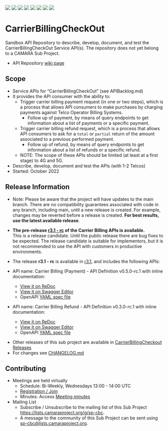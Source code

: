 <a href="https://github.com/camaraproject/CarrierBillingCheckOut/commits/" title="Last Commit"><img src="https://img.shields.io/github/last-commit/camaraproject/CarrierBillingCheckOut?style=plastic"></a>
<a href="https://github.com/camaraproject/CarrierBillingCheckOut/issues" title="Open Issues"><img src="https://img.shields.io/github/issues/camaraproject/CarrierBillingCheckOut?style=plastic"></a>
<a href="https://github.com/camaraproject/CarrierBillingCheckOut/pulls" title="Open Pull Requests"><img src="https://img.shields.io/github/issues-pr/camaraproject/CarrierBillingCheckOut?style=plastic"></a>
<a href="https://github.com/camaraproject/CarrierBillingCheckOut/graphs/contributors" title="Contributors"><img src="https://img.shields.io/github/contributors/camaraproject/CarrierBillingCheckOut?style=plastic"></a>
<a href="https://github.com/camaraproject/CarrierBillingCheckOut" title="Repo Size"><img src="https://img.shields.io/github/repo-size/camaraproject/CarrierBillingCheckOut?style=plastic"></a>
<a href="https://github.com/camaraproject/CarrierBillingCheckOut/blob/main/LICENSE" title="License"><img src="https://img.shields.io/badge/License-Apache%202.0-green.svg?style=plastic"></a>
<a href="https://github.com/camaraproject/CarrierBillingCheckOut/releases/latest" title="Latest Release"><img src="https://img.shields.io/github/release/camaraproject/CarrierBillingCheckOut?style=plastic"></a>
<a href="https://github.com/camaraproject/Governance/blob/main/ProjectStructureAndRoles.md" title="Sandbox API Repository"><img src="https://img.shields.io/badge/Sandbox%20API%20Repository-yellow?style=plastic"></a>

# CarrierBillingCheckOut

Sandbox API Repository to describe, develop, document, and test the CarrierBillingCheckOut Service API(s). The repository does not yet belong to a CAMARA Sub Project.

* API Repository [wiki page](https://lf-camaraproject.atlassian.net/wiki/x/CDDe)

## Scope
* Service APIs for “CarrierBillingCheckOut” (see APIBacklog.md)  
* It provides the API consumer with the ability to: 
  * Trigger carrier billing payment request (in one or two steps), which is a process that allows API consumers to make purchases by charging payments against Telco Operator Billing Systems.
    * Follow up of payment, by means of query endpoints to get information about a list of payments or a specific payment.
  * Trigger carrier billing refund request, which is a process that allows API consumers to ask for a `total` or `partial` return of the amount associated to a previous performed payment.
    * Follow up of refund, by means of query endpoints to get information about a list of refunds or a specific refund.
  * NOTE: The scope of these APIs should be limited (at least at a first stage) to 4G and 5G.
* Describe, develop, document and test the APIs (with 1-2 Telcos)  
* Started: October 2022 

## Release Information
<!-- Use/uncomment one or multiple the following options -->
<!-- Pre-releases of this sub project are available in https://github.com/camaraproject/§repo_name§/releases -->
<!-- The latest public release is available here: https://github.com/camaraproject/§repo_name§/releases/latest -->
<!-- For changes see [CHANGELOG.md](https://github.com/camaraproject/§repo_name§/blob/main/CHANGELOG.md) -->
* Note: Please be aware that the project will have updates to the main branch. There are no compatibility guarantees associated with code in any branch, including main, until a new release is created. For example, changes may be reverted before a release is created. **For best results, use the latest available release**.

* **The pre-release [r3.1 - rc](https://github.com/camaraproject/CarrierBillingCheckout/releases/tag/r3.1) of the Carrier Billing APIs is available.**
<br>This is a release candidate. Until the public release there are bug fixes to be expected. The release candidate is suitable for implementors, but it is not recommended to use the API with customers in productive environments.

* The release **r3.1 - rc** is available in [r3.1](https://github.com/camaraproject/CarrierBillingCheckOut/tree/r3.1), and includes the following APIs:
- API name: Carrier Billing (Payment) - API Definition v0.5.0-rc.1 with inline documentation:
  - [View it on ReDoc](https://redocly.github.io/redoc/?url=https://raw.githubusercontent.com/camaraproject/CarrierBillingCheckOut/r3.1/code/API_definitions/carrier-billing.yaml&nocors)
  - [View it on Swagger Editor](https://camaraproject.github.io/swagger-ui/?url=https://raw.githubusercontent.com/camaraproject/CarrierBillingCheckOut/r3.1/code/API_definitions/carrier-billing.yaml)
  - OpenAPI [YAML spec file](https://github.com/camaraproject/CarrierBillingCheckOut/blob/r3.1/code/API_definitions/carrier-billing.yaml)

- API name: Carrier Billing Refund - API Definition v0.3.0-rc.1 with inline documentation:
  - [View it on ReDoc](https://redocly.github.io/redoc/?url=https://raw.githubusercontent.com/camaraproject/CarrierBillingCheckOut/r3.1/code/API_definitions/carrier-billing-refund.yaml&nocors)
  - [View it on Swagger Editor](https://camaraproject.github.io/swagger-ui/?url=https://raw.githubusercontent.com/camaraproject/CarrierBillingCheckOut/r3.1/code/API_definitions/carrier-billing-refund.yaml)
  - OpenAPI [YAML spec file](https://github.com/camaraproject/CarrierBillingCheckOut/blob/r3.1/code/API_definitions/carrier-billing-refund.yaml)

* Other releases of this sub project are available in [CarrierBillingCheckout Releases](https://github.com/camaraproject/CarrierBillingCheckout/releases)
* For changes see [CHANGELOG.md](https://github.com/camaraproject/CarrierBillingCheckout/blob/main/CHANGELOG.md)

## Contributing
* Meetings are held virtually 
    * Schedule: Bi-Weekly, Wednesdays 13:00 - 14:00 UTC
    * [Registration / Join](https://zoom-lfx.platform.linuxfoundation.org/meeting/96513497117?password=ac26d34b-87d2-4d78-aa47-4de1ca14c882)
    * Minutes: Access [Meeting minutes](https://lf-camaraproject.atlassian.net/wiki/x/CDDe)
* Mailing List
    * Subscribe / Unsubscribe to the mailing list of this Sub Project <https://lists.camaraproject.org/g/sp-cbc>.
    * A message to the community of this Sub Project can be sent using <sp-cbc@lists.camaraproject.org>.

